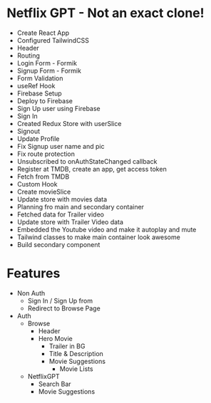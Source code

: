 # Netflix GPT - Not an exact clone!

- Create React App
- Configured TailwindCSS
- Header
- Routing
- Login Form - Formik
- Signup Form - Formik
- Form Validation
- useRef Hook
- Firebase Setup
- Deploy to Firebase
- Sign Up user using Firebase
- Sign In
- Created Redux Store with userSlice
- Signout
- Update Profile
- Fix Signup user name and pic
- Fix route protection
- Unsubscribed to onAuthStateChanged callback
- Register at TMDB, create an app, get access token
- Fetch from TMDB
- Custom Hook
- Create movieSlice
- Update store with movies data
- Planning fro main and secondary container
- Fetched data for Trailer video
- Update store with Trailer Video data
- Embedded the Youtube video and make it autoplay and mute
- Tailwind classes to make main container look awesome
- Build secondary component

# Features

- Non Auth
  - Sign In / Sign Up from
  - Redirect to Browse Page
- Auth
  - Browse
    - Header
    - Hero Movie
      - Trailer in BG
      - Title & Description
      - Movie Suggestions
        - Movie Lists
  - NetflixGPT
    - Search Bar
    - Movie Suggestions
